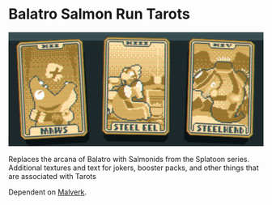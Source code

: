 # Balatro Salmon Run Tarots

![Banner](https://github.com/DrawKCD/Salmon-Run-Tarots/blob/main/Screenshot%202025-04-26%20165804.png?raw=true)

Replaces the arcana of Balatro with Salmonids from the Splatoon series.
Additional textures and text for jokers, booster packs, and other things that are associated with Tarots

Dependent on [Malverk](https://github.com/Eremel/Malverk).
